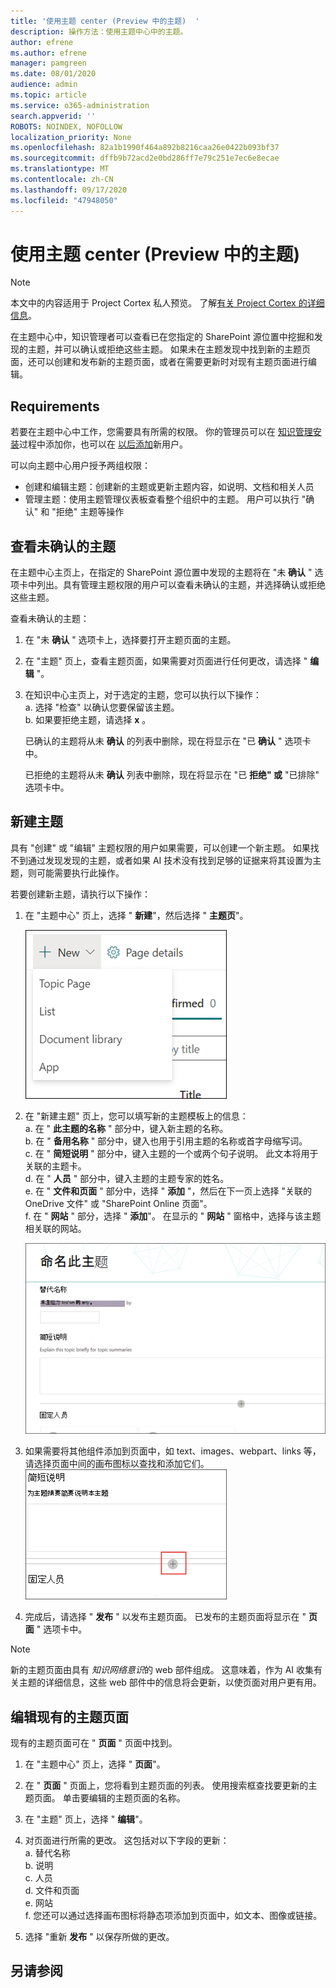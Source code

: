 ```yaml
---
title: '使用主题 center (Preview 中的主题)  '
description: 操作方法：使用主题中心中的主题。
author: efrene
ms.author: efrene
manager: pamgreen
ms.date: 08/01/2020
audience: admin
ms.topic: article
ms.service: o365-administration
search.appverid: ''
ROBOTS: NOINDEX, NOFOLLOW
localization_priority: None
ms.openlocfilehash: 82a1b1990f464a892b8216caa26e0422b093bf37
ms.sourcegitcommit: dffb9b72acd2e0bd286ff7e79c251e7ec6e8ecae
ms.translationtype: MT
ms.contentlocale: zh-CN
ms.lasthandoff: 09/17/2020
ms.locfileid: "47948050"
---
```

# <a name="work-with-topics-in-the-topic-center-preview"></a>使用主题 center (Preview 中的主题) 

> [!Note] 
> 本文中的内容适用于 Project Cortex 私人预览。 了解[有关 Project Cortex 的详细信息](https://aka.ms/projectcortex)。


在主题中心中，知识管理者可以查看已在您指定的 SharePoint 源位置中挖掘和发现的主题，并可以确认或拒绝这些主题。 如果未在主题发现中找到新的主题页面，还可以创建和发布新的主题页面，或者在需要更新时对现有主题页面进行编辑。

## <a name="requirements"></a>Requirements

若要在主题中心中工作，您需要具有所需的权限。 你的管理员可以在 [知识管理安装](set-up-knowledge-network.md)过程中添加你，也可以在 [以后添加](give-user-permissions-to-the-topic-center.md)新用户。

可以向主题中心用户授予两组权限：

- 创建和编辑主题：创建新的主题或更新主题内容，如说明、文档和相关人员
- 管理主题：使用主题管理仪表板查看整个组织中的主题。 用户可以执行 "确认" 和 "拒绝" 主题等操作


## <a name="review-unconfirmed-topics"></a>查看未确认的主题

在主题中心主页上，在指定的 SharePoint 源位置中发现的主题将在 "未 **确认** " 选项卡中列出。具有管理主题权限的用户可以查看未确认的主题，并选择确认或拒绝这些主题。


查看未确认的主题：

1. 在 "未 **确认** " 选项卡上，选择要打开主题页面的主题。</br>

2. 在 "主题" 页上，查看主题页面，如果需要对页面进行任何更改，请选择 " **编辑** "。
3. 在知识中心主页上，对于选定的主题，您可以执行以下操作：</br>
    a. 选择 "检查" 以确认您要保留该主题。</br>
    b. 如果要拒绝主题，请选择 **x** 。</br>

    已确认的主题将从未 **确认** 的列表中删除，现在将显示在 "已 **确认** " 选项卡中。</br>

    已拒绝的主题将从未 **确认** 列表中删除，现在将显示在 "已 **拒绝" 或** "已排除" 选项卡中。</br>
    
   
## <a name="create-a-new-topic"></a>新建主题

具有 "创建" 或 "编辑" 主题权限的用户如果需要，可以创建一个新主题。 如果找不到通过发现发现的主题，或者如果 AI 技术没有找到足够的证据来将其设置为主题，则可能需要执行此操作。

若要创建新主题，请执行以下操作：
1. 在 "主题中心" 页上，选择 " **新建**"，然后选择 " **主题页**"。</br>

    ![新主题](../media/content-understanding/k-new-topic.png) </br>

2. 在 "新建主题" 页上，您可以填写新的主题模板上的信息：</br>
    a. 在 " **此主题的名称** " 部分中，键入新主题的名称。</br>
    b. 在 " **备用名称** " 部分中，键入也用于引用主题的名称或首字母缩写词。</br>
    c. 在 " **简短说明** " 部分中，键入主题的一个或两个句子说明。 此文本将用于关联的主题卡。</br>
    d. 在 " **人员** " 部分中，键入主题的主题专家的姓名。</br>
    e. 在 " **文件和页面** " 部分中，选择 " **添加** "，然后在下一页上选择 "关联的 OneDrive 文件" 或 "SharePoint Online 页面"。</br>
    f. 在 " **网站** " 部分，选择 " **添加**"。 在显示的 "  **网站** " 窗格中，选择与该主题相关联的网站。</br>

    ![新主题页面](../media/content-understanding/k-new-topic-page.png) </br>
3. 如果需要将其他组件添加到页面中，如 text、images、webpart、links 等，请选择页面中间的画布图标以查找和添加它们。
    ![将项目添加到页面](../media/content-understanding/static-icon.png) </br> 

4. 完成后，请选择 " **发布** " 以发布主题页面。 已发布的主题页面将显示在 " **页面** " 选项卡中。

> [!Note] 
> 新的主题页面由具有 *知识网络意识*的 web 部件组成。 这意味着，作为 AI 收集有关主题的详细信息，这些 web 部件中的信息将会更新，以使页面对用户更有用。


## <a name="edit-an-existing-topic-page"></a>编辑现有的主题页面

现有的主题页面可在 " **页面** " 页面中找到。 

1. 在 "主题中心" 页上，选择 " **页面**"。</br>
2. 在 " **页面** " 页面上，您将看到主题页面的列表。 使用搜索框查找要更新的主题页面。 单击要编辑的主题页面的名称。</br>
3. 在 "主题" 页上，选择 " **编辑**"。 </br>
4. 对页面进行所需的更改。 这包括对以下字段的更新：</br>
    a. 替代名称</br>
    b. 说明</br>
    c. 人员</br>
    d. 文件和页面</br>
    e. 网站</br>
    f. 您还可以通过选择画布图标将静态项添加到页面中，如文本、图像或链接。</br>

5. 选择 "重新 **发布** " 以保存所做的更改。

## <a name="see-also"></a>另请参阅



  






